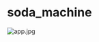 # soda_machine


![app.jpg](https://https://github.com/JohanScheepers/soda_machine/tree/main/assets/images/pi/app.jpg)
